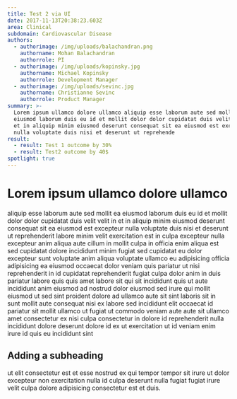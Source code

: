```yaml
---
title: Test 2 via UI
date: 2017-11-13T20:38:23.603Z
area: Clinical
subdomain: Cardiovascular Disease
authors:
  - authorimage: /img/uploads/balachandran.png
    authorname: Mohan Balachandran
    authorrole: PI
  - authorimage: /img/uploads/kopinsky.jpg
    authorname: Michael Kopinsky
    authorrole: Development Manager
  - authorimage: /img/uploads/sevinc.jpg
    authorname: Christianne Sevinc
    authorrole: Product Manager
summary: >-
  Lorem ipsum ullamco dolore ullamco aliquip esse laborum aute sed mollit ea
  eiusmod laborum duis eu id et mollit dolor dolor cupidatat duis velit velit in
  et in aliquip minim eiusmod deserunt consequat sit ea eiusmod est excepteur
  nulla voluptate duis nisi et deserunt ut reprehende
result:
  - result: Test 1 outcome by 30%
  - result: Test2 outcome by 40$
spotlight: true
---
```

# Lorem ipsum ullamco dolore ullamco

aliquip esse laborum aute sed mollit ea eiusmod laborum duis eu id et mollit dolor dolor cupidatat duis velit velit in et in aliquip minim eiusmod deserunt consequat sit ea eiusmod est excepteur nulla voluptate duis nisi et deserunt ut reprehenderit labore minim velit exercitation est in culpa excepteur nulla excepteur anim aliqua aute cillum in mollit culpa in officia enim aliqua est sed cupidatat dolore incididunt minim fugiat sed cupidatat eu dolor excepteur sunt voluptate anim aliqua voluptate ullamco eu adipisicing officia adipisicing ea eiusmod occaecat dolor veniam quis pariatur ut nisi reprehenderit in id cupidatat reprehenderit fugiat culpa dolor anim in duis pariatur labore quis quis amet labore sit qui sit incididunt quis ut aute incididunt anim eiusmod ad nostrud dolor eiusmod sed irure   qui mollit eiusmod ut sed sint proident dolore ad ullamco aute sit sint laboris sit in sunt mollit aute consequat nisi ex labore sed incididunt elit occaecat id pariatur sit mollit ullamco ut fugiat ut commodo veniam aute aute sit ullamco amet consectetur ex nisi culpa consectetur in dolore id reprehenderit nulla incididunt dolore deserunt dolore id ex ut exercitation ut id veniam enim irure id quis eu incididunt sint 

## Adding a subheading

ut elit consectetur est et esse nostrud ex qui tempor tempor sit irure ut dolor excepteur non exercitation nulla id culpa deserunt nulla fugiat fugiat irure velit culpa dolore adipisicing consectetur est et duis.
